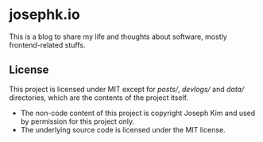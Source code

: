 # josephk.io

This is a blog to share my life and thoughts about software, mostly frontend-related stuffs.

## License

This project is licensed under MIT except for *posts/*, *devlogs/* and *data/* directories, which are the contents of the project itself.

- The non-code content of this project is copyright Joseph Kim and used by permission for this project only.
- The underlying source code is licensed under the MIT license.